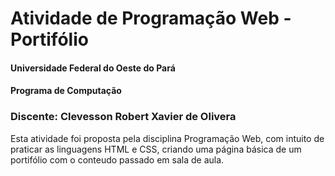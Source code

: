 # Atividade de Programação Web - Portifólio
#### Universidade Federal do Oeste do Pará
#### Programa de Computação

### Discente: Clevesson Robert Xavier de Olivera
Esta atividade foi proposta pela disciplina Programação Web, com intuito de praticar as linguagens HTML e CSS, criando uma página básica de um portifólio com o conteudo passado em sala de aula.